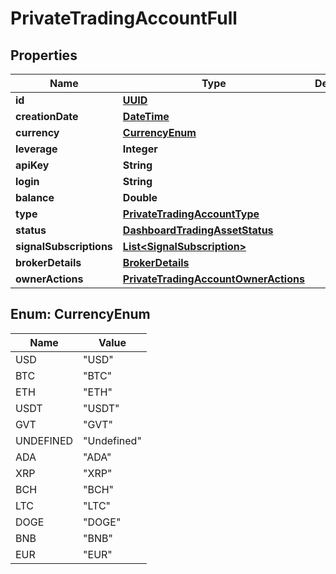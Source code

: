 # PrivateTradingAccountFull

## Properties
Name | Type | Description | Notes
------------ | ------------- | ------------- | -------------
**id** | [**UUID**](UUID.md) |  |  [optional]
**creationDate** | [**DateTime**](DateTime.md) |  |  [optional]
**currency** | [**CurrencyEnum**](#CurrencyEnum) |  |  [optional]
**leverage** | **Integer** |  |  [optional]
**apiKey** | **String** |  |  [optional]
**login** | **String** |  |  [optional]
**balance** | **Double** |  |  [optional]
**type** | [**PrivateTradingAccountType**](PrivateTradingAccountType.md) |  |  [optional]
**status** | [**DashboardTradingAssetStatus**](DashboardTradingAssetStatus.md) |  |  [optional]
**signalSubscriptions** | [**List&lt;SignalSubscription&gt;**](SignalSubscription.md) |  |  [optional]
**brokerDetails** | [**BrokerDetails**](BrokerDetails.md) |  |  [optional]
**ownerActions** | [**PrivateTradingAccountOwnerActions**](PrivateTradingAccountOwnerActions.md) |  |  [optional]

<a name="CurrencyEnum"></a>
## Enum: CurrencyEnum
Name | Value
---- | -----
USD | &quot;USD&quot;
BTC | &quot;BTC&quot;
ETH | &quot;ETH&quot;
USDT | &quot;USDT&quot;
GVT | &quot;GVT&quot;
UNDEFINED | &quot;Undefined&quot;
ADA | &quot;ADA&quot;
XRP | &quot;XRP&quot;
BCH | &quot;BCH&quot;
LTC | &quot;LTC&quot;
DOGE | &quot;DOGE&quot;
BNB | &quot;BNB&quot;
EUR | &quot;EUR&quot;
